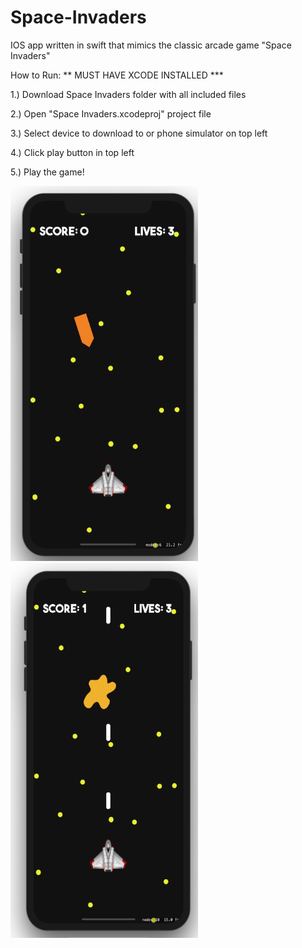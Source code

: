 # Space-Invaders
IOS app written in swift that mimics the classic arcade game "Space Invaders"

How to Run: ** MUST HAVE XCODE INSTALLED ***

1.) Download Space Invaders folder with all included files

2.) Open "Space Invaders.xcodeproj" project file 

3.) Select device to download to or phone simulator on top left

4.) Click play button in top left 

5.) Play the game!

<img src = "images/ship_git.png" width = "300" height = "600">  <img src = "images/shootingEnemy_git.png" width = "300" height = "600">

